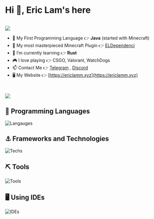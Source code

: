 # Hi 👋, Eric Lam's here
<!-- hidden -->
<img height="1" width="1" src="https://komarev.com/ghpvc/?username=eric2788&label=Profile%20views&color=0e75b6&style=flat" alt="eric2788" />
<p align="left"><img src="https://github-stats-alpha.vercel.app/api?username=eric2788&show_icons=true&count_private=true"></img></p>

- 👶 My First Programming Language 👉 **Java** (started with Minecraft)
- 👯 My most masterpieced Minecraft Plugin 👉 [ELDependenci](https://github.com/eldependenci)
- 🌱 I’m currently learning 👉 **Rust**
- 🎮 I love playing 👉 CSGO, Valorant, WatchDogs
- 📫 Contact Me 👉 [Telegram](https://t.me/eric1008818) , [Discord](https://discord.gg/Mt6jP4r)
- 🖥 My Website 👉 [https://ericlamm.xyz](https://ericlamm.xyz)

<br>
<p><img src="https://github-readme-stats.vercel.app/api/top-langs?username=eric2788&show_icons=true&locale=en&layout=compact&hide=html"></img></p>

## 📌 Programming Languages

![Langauges](https://go-skill-icons.vercel.app/api/icons?i=java,cs,python,js,ts,go,dart,html,css,kotlin&perline=10&titles=true)

## ⚓ Frameworks and Technologies

![Techs](https://go-skill-icons.vercel.app/api/icons?i=regex,jquery,tailwindcss,androidstudio,flutter,react,vuejs,vuetify,materialui,playwright,wasm,dotnet,spring,expressjs&perline=10&titles=true)
  
## ⛏ Tools

![Tools](https://go-skill-icons.vercel.app/api/icons?i=docker,svn,git,github,gitlab,githubactions,jenkins,githubcopilot,nginx,firebase,linux,bash,mongodb,mysql,postgres,redis,webpack,npm,pnpm,maven&perline=10&titles=true)
  
## 🖥️ Using IDEs

![IDEs](https://go-skill-icons.vercel.app/api/icons?i=idea,vscode,visualstudio&perline=10&titles=true)
